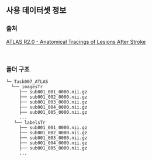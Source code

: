 ## 사용 데이터셋 정보

### 출처

[ATLAS R2.0 - Anatomical Tracings of Lesions After Stroke](https://atlas.grand-challenge.org/)


<br>

### 폴더 구조
```
└─ Task007_ATLAS  
  └── imagesTr  
     ├── sub001_001_0000.nii.gz  
     ├── sub001_002_0000.nii.gz  
     ├── sub001_003_0000.nii.gz  
     ├── sub001_004_0000.nii.gz  
     ├── sub001_005_0000.nii.gz  
     ...  
   └── labelsTr  
     ├── sub001_001_0000.nii.gz  
     ├── sub001_002_0000.nii.gz  
     ├── sub001_003_0000.nii.gz  
     ├── sub001_004_0000.nii.gz  
     ├── sub001_005_0000.nii.gz  
     ...  
```